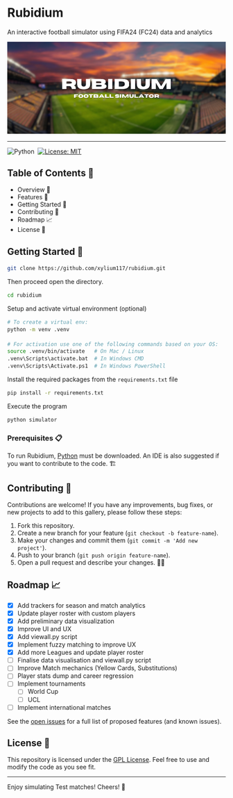 # Rubidium

An interactive football simulator using FIFA24 (FC24) data and analytics

<p align=”center”>
<img width="1000" src="https://raw.githubusercontent.com/xylium117/rubidium/refs/heads/master/banner.png" alt="Banner">
</p>

---
![Python](https://img.shields.io/badge/python-3670A0?style=for-the-badge&logo=python&logoColor=ffdd54)&nbsp;
[![License: MIT](https://img.shields.io/badge/LICENSE-GPL_3.0-green?style=for-the-badge)](https://github.com/xylium117/pavillion/blob/master/LICENSE.md)


## Table of Contents 📜

- Overview 🌟
- Features 📂
- Getting Started 🚀
- Contributing 🤝
- Roadmap 📈
- License 📝

## Getting Started 🚀

```bash
git clone https://github.com/xylium117/rubidium.git
```
Then proceed open the directory.
```bash
cd rubidium
```
Setup and activate virtual environment (optional)
```bash
# To create a virtual env:
python -m venv .venv

# For activation use one of the following commands based on your OS:
source .venv/bin/activate   # On Mac / Linux
.venv\Scripts\activate.bat  # In Windows CMD
.venv\Scripts\Activate.ps1  # In Windows PowerShell
```
Install the required packages from the `requirements.txt` file
```bash
pip install -r requirements.txt
```

Execute the program
```bash
python simulator
```

### Prerequisites 📋

To run Rubidium, [Python](https://www.python.org/ftp/python/3.12.6/python-3.12.6-amd64.exe) must be downloaded. An IDE is also suggested if you want to contribute to the code. 🏗️

## Contributing 🤝

Contributions are welcome! If you have any improvements, bug fixes, or new projects to add to this gallery, please follow these steps:

1. Fork this repository.
2. Create a new branch for your feature (`git checkout -b feature-name`).
3. Make your changes and commit them (`git commit -m 'Add new project'`).
4. Push to your branch (`git push origin feature-name`).
5. Open a pull request and describe your changes. 🚀🔗

## Roadmap 📈

- [x] Add trackers for season and match analytics
- [x] Update player roster with custom players
- [x] Add preliminary data visualization
- [x] Improve UI and UX
- [x] Add viewall.py script
- [x] Implement fuzzy matching to improve UX
- [x] Add more Leagues and update player roster
- [ ] Finalise data visualisation and viewall.py script
- [ ] Improve Match mechanics (Yellow Cards, Substitutions)
- [ ] Player stats dump and career regression
- [ ] Implement tournaments
   - [ ] World Cup
   - [ ] UCL
- [ ] Implement international matches

See the [open issues](https://github.com/xylium117/rubidium/issues) for a full list of proposed features (and known issues).

## License 📝

This repository is licensed under the [GPL License](LICENSE.md). Feel free to use and modify the code as you see fit. 

---
Enjoy simulating Test matches! Cheers! 🍻
